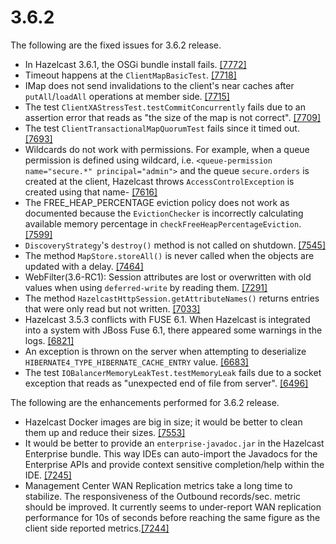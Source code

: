 
# 3.6.2

The following are the fixed issues for 3.6.2 release.

- In Hazelcast 3.6.1, the OSGi bundle install fails. <a href="https://github.com/hazelcast/hazelcast/issues/7772" target="_blank">[7772]</a>
- Timeout happens at the `ClientMapBasicTest`. <a href="https://github.com/hazelcast/hazelcast/issues/7718" target="_blank">[7718]</a>
- IMap does not send invalidations to the client's near caches after `putAll`/`loadAll` operations at member side. <a href="https://github.com/hazelcast/hazelcast/issues/7715" target="_blank">[7715]</a>
- The test `ClientXAStressTest.testCommitConcurrently` fails due to an assertion error that reads as "the size of the map is not correct". <a href="https://github.com/hazelcast/hazelcast/issues/7709" target="_blank">[7709]</a>
- The test `ClientTransactionalMapQuorumTest` fails since it timed out. <a href="https://github.com/hazelcast/hazelcast/issues/7693" target="_blank">[7693]</a>
- Wildcards do not work with permissions. For example, when a queue permission is defined using wildcard, i.e. `<queue-permission name="secure.*" principal="admin">` and the queue `secure.orders` is created at the client, Hazelcast throws `AccessControlException` is created using that name- <a href="https://github.com/hazelcast/hazelcast/issues/7616" target="_blank">[7616]</a>
- The FREE_HEAP_PERCENTAGE eviction policy does not work as documented because the `EvictionChecker` is incorrectly calculating available memory percentage in `checkFreeHeapPercentageEviction`. <a href="https://github.com/hazelcast/hazelcast/issues/7599" target="_blank">[7599]</a>
- `DiscoveryStrategy`'s `destroy()` method is not called on shutdown. <a href="https://github.com/hazelcast/hazelcast/issues/7545" target="_blank">[7545]</a>
- The method `MapStore.storeAll()` is never called when the objects are updated with a delay. <a href="https://github.com/hazelcast/hazelcast/issues/7464" target="_blank">[7464]</a>
- WebFilter(3.6-RC1): Session attributes are lost or overwritten with old values when using `deferred-write` by reading them. <a href="https://github.com/hazelcast/hazelcast/issues/7291" target="_blank">[7291]</a>
- The method `HazelcastHttpSession.getAttributeNames()` returns entries that were only read but not written. <a href="https://github.com/hazelcast/hazelcast/issues/7033" target="_blank">[7033]</a>
- Hazelcast 3.5.3 conflicts with FUSE 6.1. When Hazelcast is integrated into a system with JBoss Fuse 6.1, there appeared some warnings in the logs. <a href="https://github.com/hazelcast/hazelcast/issues/6821" target="_blank">[6821]</a>
- An exception is thrown on the server when attempting to deserialize `HIBERNATE4_TYPE_HIBERNATE_CACHE_ENTRY` value. <a href="https://github.com/hazelcast/hazelcast/issues/6683" target="_blank">[6683]</a>
- The test `IOBalancerMemoryLeakTest.testMemoryLeak` fails due to a socket exception that reads as "unexpected end of file from server".  <a href="https://github.com/hazelcast/hazelcast/issues/6496" target="_blank">[6496]</a>


The following are the enhancements performed for 3.6.2 release.

- Hazelcast Docker images are big in size; it would be better to clean them up and reduce their sizes. <a href="https://github.com/hazelcast/hazelcast/issues/7553" target="_blank">[7553]</a>
- It would be better to provide an `enterprise-javadoc.jar` in the Hazelcast Enterprise bundle. This way IDEs can auto-import the Javadocs for the Enterprise APIs and provide context sensitive completion/help within the IDE. <a href="https://github.com/hazelcast/hazelcast/issues/7245" target="_blank">[7245]</a>
- Management Center WAN Replication metrics take a long time to stabilize. The responsiveness of the Outbound records/sec. metric should be improved. It currently seems to under-report WAN replication performance for 10s of seconds before reaching the same figure as the client side reported metrics.<a href="https://github.com/hazelcast/hazelcast/issues/7244" target="_blank">[7244]</a>